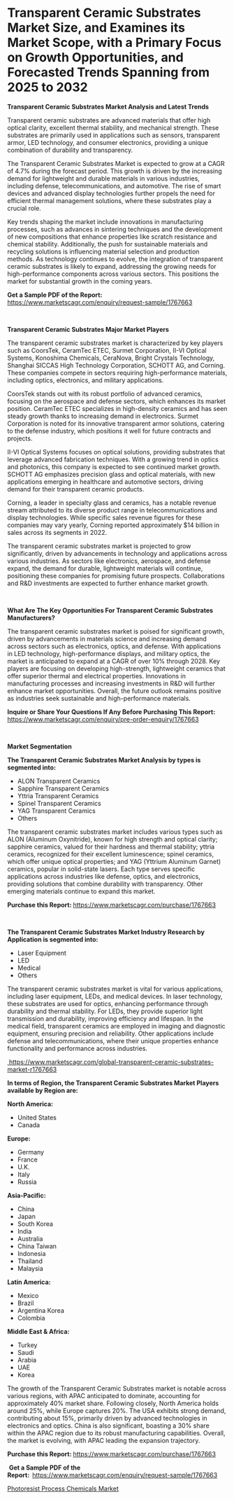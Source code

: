 <p><h1>Transparent Ceramic Substrates Market Size, and Examines its Market Scope, with a Primary Focus on Growth Opportunities, and Forecasted Trends Spanning from 2025 to 2032</h1></p><p><strong>Transparent Ceramic Substrates Market Analysis and Latest Trends</strong></p>
<p><p>Transparent ceramic substrates are advanced materials that offer high optical clarity, excellent thermal stability, and mechanical strength. These substrates are primarily used in applications such as sensors, transparent armor, LED technology, and consumer electronics, providing a unique combination of durability and transparency.</p><p>The Transparent Ceramic Substrates Market is expected to grow at a CAGR of 4.7% during the forecast period. This growth is driven by the increasing demand for lightweight and durable materials in various industries, including defense, telecommunications, and automotive. The rise of smart devices and advanced display technologies further propels the need for efficient thermal management solutions, where these substrates play a crucial role.</p><p>Key trends shaping the market include innovations in manufacturing processes, such as advances in sintering techniques and the development of new compositions that enhance properties like scratch resistance and chemical stability. Additionally, the push for sustainable materials and recycling solutions is influencing material selection and production methods. As technology continues to evolve, the integration of transparent ceramic substrates is likely to expand, addressing the growing needs for high-performance components across various sectors. This positions the market for substantial growth in the coming years.</p></p>
<p><strong>Get a Sample PDF of the Report:&nbsp;</strong> <a href="https://www.marketscagr.com/enquiry/request-sample/1767663?utm_campaign=1097&utm_medium=2&utm_source=Github&utm_content=ia&utm_term=02022025&utm_id=transparent-ceramic-substrates">https://www.marketscagr.com/enquiry/request-sample/1767663</a></p>
<p>&nbsp;</p>
<p><strong>Transparent Ceramic Substrates Major Market Players</strong></p>
<p><p>The transparent ceramic substrates market is characterized by key players such as CoorsTek, CeramTec ETEC, Surmet Corporation, II-VI Optical Systems, Konoshima Chemicals, CeraNova, Bright Crystals Technology, Shanghai SICCAS High Technology Corporation, SCHOTT AG, and Corning. These companies compete in sectors requiring high-performance materials, including optics, electronics, and military applications.</p><p>CoorsTek stands out with its robust portfolio of advanced ceramics, focusing on the aerospace and defense sectors, which enhances its market position. CeramTec ETEC specializes in high-density ceramics and has seen steady growth thanks to increasing demand in electronics. Surmet Corporation is noted for its innovative transparent armor solutions, catering to the defense industry, which positions it well for future contracts and projects.</p><p>II-VI Optical Systems focuses on optical solutions, providing substrates that leverage advanced fabrication techniques. With a growing trend in optics and photonics, this company is expected to see continued market growth. SCHOTT AG emphasizes precision glass and optical materials, with new applications emerging in healthcare and automotive sectors, driving demand for their transparent ceramic products.</p><p>Corning, a leader in specialty glass and ceramics, has a notable revenue stream attributed to its diverse product range in telecommunications and display technologies. While specific sales revenue figures for these companies may vary yearly, Corning reported approximately $14 billion in sales across its segments in 2022.</p><p>The transparent ceramic substrates market is projected to grow significantly, driven by advancements in technology and applications across various industries. As sectors like electronics, aerospace, and defense expand, the demand for durable, lightweight materials will continue, positioning these companies for promising future prospects. Collaborations and R&D investments are expected to further enhance market growth.</p></p>
<p>&nbsp;</p>
<p><strong>What Are The Key Opportunities For Transparent Ceramic Substrates Manufacturers?</strong></p>
<p><p>The transparent ceramic substrates market is poised for significant growth, driven by advancements in materials science and increasing demand across sectors such as electronics, optics, and defense. With applications in LED technology, high-performance displays, and military optics, the market is anticipated to expand at a CAGR of over 10% through 2028. Key players are focusing on developing high-strength, lightweight ceramics that offer superior thermal and electrical properties. Innovations in manufacturing processes and increasing investments in R&D will further enhance market opportunities. Overall, the future outlook remains positive as industries seek sustainable and high-performance materials.</p></p>
<p><strong>Inquire or Share Your Questions If Any Before Purchasing This Report:</strong> <a href="https://www.marketscagr.com/enquiry/pre-order-enquiry/1767663?utm_campaign=1097&utm_medium=2&utm_source=Github&utm_content=ia&utm_term=02022025&utm_id=transparent-ceramic-substrates">https://www.marketscagr.com/enquiry/pre-order-enquiry/1767663</a></p>
<p>&nbsp;</p>
<p><strong>Market Segmentation</strong></p>
<p><strong>The Transparent Ceramic Substrates Market Analysis by types is segmented into:</strong></p>
<p><ul><li>ALON Transparent Ceramics</li><li>Sapphire Transparent Ceramics</li><li>Yttria Transparent Ceramics</li><li>Spinel Transparent Ceramics</li><li>YAG Transparent Ceramics</li><li>Others</li></ul></p>
<p><p>The transparent ceramic substrates market includes various types such as ALON (Aluminum Oxynitride), known for high strength and optical clarity; sapphire ceramics, valued for their hardness and thermal stability; yttria ceramics, recognized for their excellent luminescence; spinel ceramics, which offer unique optical properties; and YAG (Yttrium Aluminum Garnet) ceramics, popular in solid-state lasers. Each type serves specific applications across industries like defense, optics, and electronics, providing solutions that combine durability with transparency. Other emerging materials continue to expand this market.</p></p>
<p><strong>Purchase this Report:&nbsp;</strong><a href="https://www.marketscagr.com/purchase/1767663?utm_campaign=1097&utm_medium=2&utm_source=Github&utm_content=ia&utm_term=02022025&utm_id=transparent-ceramic-substrates">https://www.marketscagr.com/purchase/1767663</a></p>
<p>&nbsp;</p>
<p><strong>The Transparent Ceramic Substrates Market Industry Research by Application is segmented into:</strong></p>
<p><ul><li>Laser Equipment</li><li>LED</li><li>Medical</li><li>Others</li></ul></p>
<p><p>The transparent ceramic substrates market is vital for various applications, including laser equipment, LEDs, and medical devices. In laser technology, these substrates are used for optics, enhancing performance through durability and thermal stability. For LEDs, they provide superior light transmission and durability, improving efficiency and lifespan. In the medical field, transparent ceramics are employed in imaging and diagnostic equipment, ensuring precision and reliability. Other applications include defense and telecommunications, where their unique properties enhance functionality and performance across industries.</p></p>
<p><a href="https://www.marketscagr.com/global-transparent-ceramic-substrates-market-r1767663?utm_campaign=1097&utm_medium=2&utm_source=Github&utm_content=ia&utm_term=02022025&utm_id=transparent-ceramic-substrates">&nbsp;https://www.marketscagr.com/global-transparent-ceramic-substrates-market-r1767663</a></p>
<p><strong>In terms of Region, the Transparent Ceramic Substrates Market Players available by Region are:</strong></p>
<p>
    <p> <strong> North America: </strong>
        <ul>
            <li>United States</li>
            <li>Canada</li>
        </ul>
        </p> 
    <p> <strong> Europe: </strong>
        <ul>
            <li>Germany</li>
            <li>France</li>
            <li>U.K.</li>
            <li>Italy</li>
            <li>Russia</li>
        </ul>
        </p> 
    <p> <strong> Asia-Pacific: </strong>
        <ul>
            <li>China</li>
            <li>Japan</li>
            <li>South Korea</li>
            <li>India</li>
            <li>Australia</li>
            <li>China Taiwan</li>
            <li>Indonesia</li>
            <li>Thailand</li>
            <li>Malaysia</li>
        </ul>
        </p> 
    <p> <strong> Latin America: </strong>
        <ul>
            <li>Mexico</li>
            <li>Brazil</li>
            <li>Argentina Korea</li>
            <li>Colombia</li>
        </ul>
        </p> 
    <p> <strong> Middle East & Africa: </strong>
        <ul>
            <li>Turkey</li>
            <li>Saudi</li>
            <li>Arabia</li>
            <li>UAE</li>
            <li>Korea</li>
        </ul>
    </p>
    </p>
<p><p>The growth of the Transparent Ceramic Substrates market is notable across various regions, with APAC anticipated to dominate, accounting for approximately 40% market share. Following closely, North America holds around 25%, while Europe captures 20%. The USA exhibits strong demand, contributing about 15%, primarily driven by advanced technologies in electronics and optics. China is also significant, boasting a 30% share within the APAC region due to its robust manufacturing capabilities. Overall, the market is evolving, with APAC leading the expansion trajectory.</p></p>
<p><strong>Purchase this Report: </strong><a href="https://www.marketscagr.com/purchase/1767663?utm_campaign=1097&utm_medium=2&utm_source=Github&utm_content=ia&utm_term=02022025&utm_id=transparent-ceramic-substrates">https://www.marketscagr.com/purchase/1767663</a></p>
<p>&nbsp;<strong>Get a Sample PDF of the Report:&nbsp;&nbsp;</strong><a href="https://www.marketscagr.com/enquiry/request-sample/1767663?utm_campaign=1097&utm_medium=2&utm_source=Github&utm_content=ia&utm_term=02022025&utm_id=transparent-ceramic-substrates">https://www.marketscagr.com/enquiry/request-sample/1767663</a></p>
<p><strong></strong></p>
<p><p><a href="https://github.com/yoshih12/Market-Research-Report-List-4/blob/main/photoresist-process-chemicals-market.md?utm_campaign=1097&utm_medium=2&utm_source=Github&utm_content=ia&utm_term=02022025&utm_id=transparent-ceramic-substrates">Photoresist Process Chemicals Market</a></p></p>